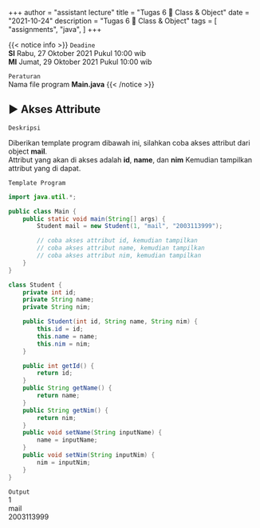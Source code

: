 +++
author = "assistant lecture"
title = "Tugas 6 📖 Class & Object"
date = "2021-10-24"
description = "Tugas 6 📖 Class & Object"
tags = [
    "assignments",
    "java",
]
+++

{{< notice info >}}
`Deadine`\
**SI** Rabu, 27 Oktober 2021 Pukul 10:00 wib\
**MI** Jumat, 29 Oktober 2021 Pukul 10:00 wib

`Peraturan`\
Nama file program **Main.java**
{{< /notice >}}
 
## ▶ Akses Attribute

`Deskripsi`

Diberikan template program dibawah ini, silahkan coba akses attribut dari object **mail**.\
Attribut yang akan di akses adalah **id**, **name**, dan **nim**
Kemudian tampilkan attribut yang di dapat.

`Template Program`
```java
import java.util.*;

public class Main {
	public static void main(String[] args) {
		Student mail = new Student(1, "mail", "2003113999");

		// coba akses attribut id, kemudian tampilkan
		// coba akses attribut name, kemudian tampilkan
		// coba akses attribut nim, kemudian tampilkan
	}
}

class Student {
	private int id;
	private String name;
	private String nim;

	public Student(int id, String name, String nim) {
		this.id = id;
		this.name = name;
		this.nim = nim;
	}

	public int getId() {
		return id;
	}
	public String getName() {
		return name;
	}
	public String getNim() {
		return nim;
	}
	public void setName(String inputName) {
		name = inputName;
	}
	public void setNim(String inputNim) {
		nim = inputNim;
	}
}
```

`Output`\
1\
mail\
2003113999
